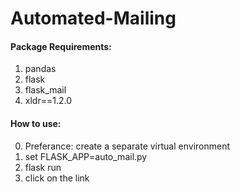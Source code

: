 # Automated-Mailing

#### Package Requirements:
  1. pandas
  2. flask
  3. flask_mail
  4. xldr==1.2.0

#### How to use: 
  0. Preferance: create a separate virtual environment
  1. set FLASK_APP=auto_mail.py
  2. flask run
  3. click on the link

